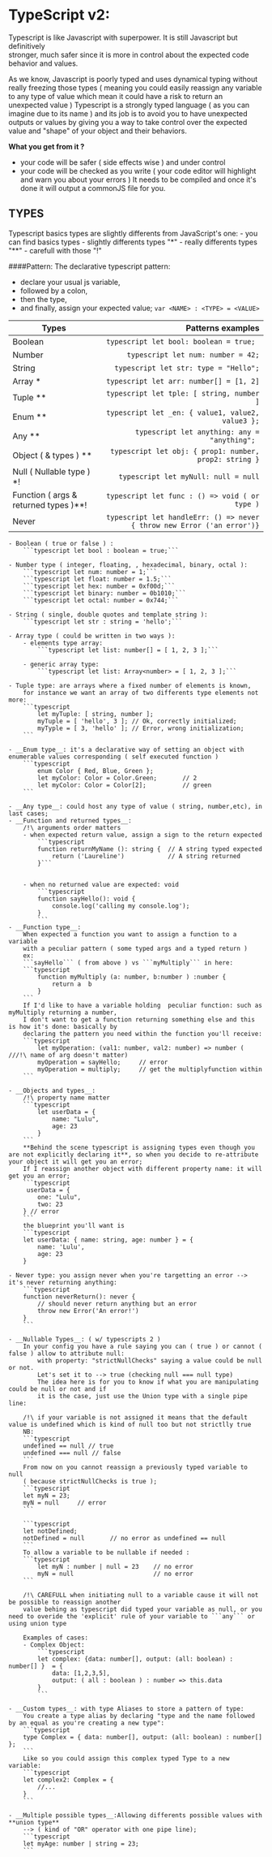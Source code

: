 # TypeScript v2:
Typescript is like Javascript with superpower. It is still Javascript but definitively  
stronger, much safer since it is more in control about the expected code behavior and values.  
  

As we know, Javascript is poorly typed and uses dynamical typing without really freezing those types 
( meaning you could easily reassign any variable to any type of value which mean it could have a risk to return an unexpected value )
Typescript is a strongly typed language ( as you can imagine due to its name ) and its job is to avoid you to have unexpected outputs or values by giving you a way to take control over the expected value and "shape" of your object and their behaviors.

**What you get from it ?**
- your code will be safer ( side effects wise ) and under control
- your code will be checked as you write ( your code editor will highlight and warn you about your errors )
It needs to be compiled and once it's done it will output a commonJS file for you.


## TYPES 
  Typescript basics types are slightly differents from JavaScript's one:
    -   you can find basics types
    -   slightly differents types "*"
    -   really differents types "**"
    -   carefull with those "!"


  ####Pattern:
  The declarative typescript pattern:
  - declare your usual js variable,
  - followed by a colon,
  - then the type,
  - and finally, assign your expected value;
    ```var <NAME> : <TYPE> = <VALUE>```
    

  | Types                       | Patterns examples                                     |
  | --------------------------- | -----------------------------------------------------:|
  | Boolean                     | ```typescript let bool: boolean = true; ```           |
  | Number                      | ```typescript let num: number = 42;```                |
  | String                      | ```typescript let str: type = "Hello";```             |
  | Array *                     | ```typescript let arr: number[] = [1, 2]```           |
  | Tuple **                    | ```typescript let tple: [ string, number ]```         |
  | Enum **                    | ```typescript let _en: { value1, value2, value3 };``` |
  | Any **                     | ```typescript let anything: any = "anything"; ```     |
  | Object ( & types ) **      | ```typescript let obj: { prop1: number, prop2: string }```   |
  | Null ( Nullable type ) *!   | ```typescript let myNull: null = null```              |
  | Function ( args & returned types )**! | ```typescript let func : () => void ( or type )``` |
  | Never                       | ```typescript let handleErr: () => never { throw new Error ('an error')}```|

  
    - Boolean ( true or false ) :
        ```typescript let bool : boolean = true;```
    
    - Number type ( integer, floating, , hexadecimal, binary, octal ):
        ```typescript let num: number = 1;```
        ```typescript let float: number = 1.5;```
        ```typescript let hex: number = 0xf00d;```
        ```typescript let binary: number = 0b1010;```
        ```typescript let octal: number = 0x744;```

    - String ( single, double quotes and template string ):
        ```typescript let str : string = 'hello';```

    - Array type ( could be written in two ways ):
        - elements type array:
            ```typescript let list: number[] = [ 1, 2, 3 ];```

        - generic array type:
            ```typescript let list: Array<number> = [ 1, 2, 3 ];```
        
    - Tuple type: are arrays where a fixed number of elements is known,
        for instance we want an array of two differents type elements not more:
        ```typescript
            let myTuple: [ string, number ];
            myTuple = [ 'hello', 3 ]; // Ok, correctly initialized;
            myTyple = [ 3, 'hello' ]; // Error, wrong initialization;
        ```
  
    - __Enum type__: it's a declarative way of setting an object with enumerable values corresponding ( self executed function )
        ```typescript
            enum Color { Red, Blue, Green };
            let myColor: Color = Color.Green;       // 2
            let myColor: Color = Color[2];          // green
        ```
  
    - __Any type__: could host any type of value ( string, number,etc), in last cases;
    - __Function and returned types__: 
        /!\ arguments order matters
        - when expected return value, assign a sign to the return expected
            ```typescript
            function returnMyName (): string {  // A string typed expected
                return ('Laureline')            // A string returned
            }```


        - when no returned value are expected: void
            ```typescript
            function sayHello(): void {
                console.log('calling my console.log');
            }
            ```
    - __Function type__:
        When expected a function you want to assign a function to a variable
        with a peculiar pattern ( some typed args and a typed return )
        ex: 
        ```sayHello``` ( from above ) vs ```myMultiply``` in here:
        ```typescript
            function myMultiply (a: number, b:number ) :number {
                return a  b
            }
        ```
        If I'd like to have a variable holding  peculiar function: such as myMultiply returning a number,
        I don't want to get a function returning something else and this is how it's done: basically by 
        declaring the pattern you need within the function you'll receive:
        ```typescript
            let myOperation: (val1: number, val2: number) => number ( ///!\ name of arg doesn't matter)
            myOperation = sayHello;     // error
            myOperation = multiply;     // get the multiplyfunction within
        ```

    - __Objects and types__:
        /!\ property name matter
        ```typescript
            let userData = {
                name: "Lulu",
                age: 23
            }
        ```
        **Behind the scene typescript is assigning types even though you are not explicitly declaring it**, so when you decide to re-attribute your object it will get you an error;
        If I reassign another object with different property name: it will get you an error;
        ```typescript
         userData = {
            one: "Lulu",
            two: 23
        } // error
        ```
        the blueprint you'll want is
        ```typescript
        let userData: { name: string, age: number } = {
            name: 'Lulu',
            age: 23
        }

    - Never type: you assign never when you're targetting an error --> it's never returning anything:
        ```typescript
        function neverReturn(): never {
            // should never return anything but an error
            throw new Error('An error!')
        }
        ```

    - __Nullable Types__: ( w/ typescripts 2 )  
        In your config you have a rule saying you can ( true ) or cannot ( false ) allow to attribute null:  
            with property: "strictNullChecks" saying a value could be null or not.  
            Let's set it to --> true (checking null === null type)  
            The idea here is for you to know if what you are manipulating could be null or not and if  
            it is the case, just use the Union type with a single pipe line:   

        /!\ if your variable is not assigned it means that the default value is undefined which is kind of null too but not strictlly true 
        NB: 
        ```typescript
        undefined == null // true
        undefined === null // false
        ```
        From now on you cannot reassign a previously typed variable to null  
        ( because strictNullChecks is true );
        ```typescript
        let myN = 23;
        myN = null     // error
        ```

        ```typescript
        let notDefined;
        notDefined = null       // no error as undefined == null
        ```
        To allow a variable to be nullable if needed :
        ```typescript
            let myN : number | null = 23    // no error
            myN = null                      // no error
        ```

        /!\ CAREFULL when initiating null to a variable cause it will not be possible to reassign another  
        value behing as typescript did typed your variable as null, or you need to overide the 'explicit' rule of your variable to ```any``` or using union type

        Examples of cases: 
        - Complex Object:
            ```typescript
            let complex: {data: number[], output: (all: boolean) : number[] }  = {
                data: [1,2,3,5],
                output: ( all : boolean ) : number => this.data
            }
            ```

    - __Custom types__: with type Aliases to store a pattern of type:
        You create a type alias by declaring "type and the name followed by an equal as you're creating a new type":
        ```typescript
        type Complex = { data: number[], output: (all: boolean) : number[] };
        ```
        Like so you could assign this complex typed Type to a new variable:
        ```typescript
        let complex2: Complex = {
            //...
        }
        ```
        
    - __Multiple possible types__:Allowing differents possible values with **union type**   
        --> ( kind of "OR" operator with one pipe line);
        ```typescript
        let myAge: number | string = 23;
        ```

